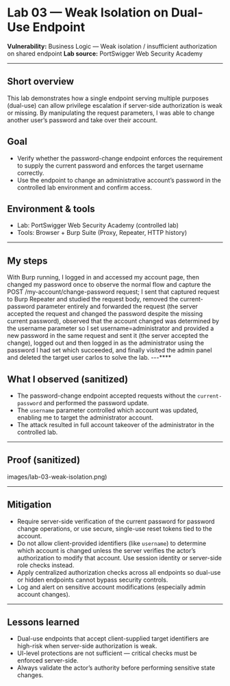 # Lab 03 — Weak Isolation on Dual-Use Endpoint

**Vulnerability:** Business Logic — Weak isolation / insufficient authorization on shared endpoint
**Lab source:** PortSwigger Web Security Academy


---

## Short overview

This lab demonstrates how a single endpoint serving multiple purposes (dual-use) can allow privilege escalation if server-side authorization is weak or missing. By manipulating the request parameters, I was able to change another user’s password and take over their account.

## Goal

* Verify whether the password-change endpoint enforces the requirement to supply the current password and enforces the target username correctly.
* Use the endpoint to change an administrative account’s password in the controlled lab environment and confirm access.

## Environment & tools

* Lab: PortSwigger Web Security Academy (controlled lab)
* Tools: Browser + Burp Suite (Proxy, Repeater, HTTP history)

---

## My steps 

With Burp running, I logged in and accessed my account page, then changed my password once to observe the normal flow and capture the POST /my-account/change-password request; I sent that captured request to Burp Repeater and studied the request body, removed the current-password parameter entirely and forwarded the request (the server accepted the request and changed the password despite the missing current password), observed that the account changed was determined by the username parameter so I set username=administrator and provided a new password in the same request and sent it (the server accepted the change), logged out and then logged in as the administrator using the password I had set which succeeded, and finally visited the admin panel and deleted the target user carlos to solve the lab.
---****

## What I observed (sanitized)

* The password-change endpoint accepted requests without the `current-password` and performed the password update.
* The `username` parameter controlled which account was updated, enabling me to target the administrator account.
* The attack resulted in full account takeover of the administrator in the controlled lab.

---

## Proof (sanitized)

images/lab-03-weak-isolation.png)


---

## Mitigation

* Require server-side verification of the current password for password change operations, or use secure, single-use reset tokens tied to the account.
* Do not allow client-provided identifiers (like `username`) to determine which account is changed unless the server verifies the actor’s authorization to modify that account. Use session identity or server-side role checks instead.
* Apply centralized authorization checks across all endpoints so dual-use or hidden endpoints cannot bypass security controls.
* Log and alert on sensitive account modifications (especially admin account changes).

---

## Lessons learned

* Dual-use endpoints that accept client-supplied target identifiers are high-risk when server-side authorization is weak.
* UI-level protections are not sufficient — critical checks must be enforced server-side.
* Always validate the actor’s authority before performing sensitive state changes.
